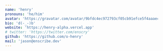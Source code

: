 ```yaml
---
name: 'henry'
pronouns: 'he/him'
avatar: 'https://gravatar.com/avatar/9bfdc4ec972793cf05cb91efce5f4aaaec2a0da1bf4ec34dad0913f1d845faf6.webp?size=256'
bio: 'd(-_-)b'
website: 'https://henry-alpha.vercel.app'
# twitter: 'https://twitter.com/enscry'
github: 'https://github.com/o-henry'
mail: 'jason@enscribe.dev'
---
```

